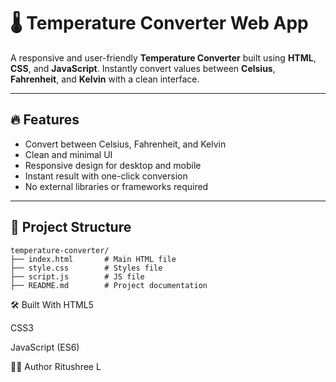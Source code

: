 # 🌡️ Temperature Converter Web App

A responsive and user-friendly **Temperature Converter** built using **HTML**, **CSS**, and **JavaScript**. Instantly convert values between **Celsius**, **Fahrenheit**, and **Kelvin** with a clean interface.

---

## 🔥 Features

- Convert between Celsius, Fahrenheit, and Kelvin
- Clean and minimal UI
- Responsive design for desktop and mobile
- Instant result with one-click conversion
- No external libraries or frameworks required

---

## 📁 Project Structure

```plaintext
temperature-converter/
├── index.html       # Main HTML file
├── style.css        # Styles file
├── script.js        # JS file
├── README.md        # Project documentation
```

🛠 Built With
HTML5

CSS3

JavaScript (ES6)

🙋‍♀️ Author
Ritushree L
